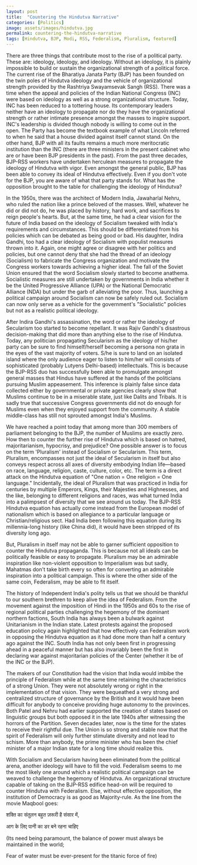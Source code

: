 ```yaml
---
layout: post
title:  "Countering the Hindutva Narrative"
categories: [Politics]
image: assets/images/hindutva.jpg
permalink: countering-the-hindutva-narrative
tags: [Hindutva, BJP, Modi, RSS, Federalism, Pluralism, featured]
---
```

There are three things that contribute most to the rise of a political party. These are: ideology, ideology, and ideology. Without an ideology, it is plainly impossible to build or sustain the organizational strength of a political force. The current rise of the Bharatiya Janata Party (BJP) has been founded on the twin poles of Hindutva ideology and the vehicle of organizational strength provided by the Rashtriya Swayamsevak Sangh (RSS). There was a time when the appeal and policies of the Indian National Congress (INC) were based on ideology as well as a strong organizational structure. Today, INC has been reduced to a tottering house. Its contemporary leaders neither have an ideology to propagate nor do they have the organizational strength or rather intimate presence amongst the masses to inspire support. INC's leadership is divided though nobody is willing to come out in the open. The Party has become the textbook example of what Lincoln referred to when he said that a house divided against itself cannot stand. On the other hand, BJP with all its faults remains a much more meritocratic institution than the INC (there are three ministers in the present cabinet who are or have been BJP presidents in the past). From the past three decades, BJP-RSS workers have undertaken herculean measures to propagate the ideology of Hindutva with vigor. Even amongst the general public, BJP has been able to convey its ideal of Hindutva effectively. Even if you don't vote for the BJP, you are aware of what that party stands for. What has the opposition brought to the table for challenging the ideology of Hindutva?

In the 1950s, there was the architect of Modern India, Jawaharlal Nehru, who ruled the nation like a prince beloved of the masses. Well, whatever he did or did not do, he was placed by history, hard work, and sacrifices to reign people's hearts. But, at the same time, he had a clear vision for the future of India based on the ideology of Socialism tweaked with India's requirements and circumstances. This should be differentiated from his policies which can be debated as being good or bad. His daughter, Indira Gandhi, too had a clear ideology of Socialism with populist measures thrown into it. Again, one might agree or disagree with her politics and policies, but one cannot deny that she had the thread of an ideology (Socialism) to fabricate the Congress organization and motivate the Congress workers towards achieving a higher ideal. The fall of the Soviet Union ensured that the word Socialism slowly started to become anathema. Socialistic measures are still undertaken by governments in India whether it be the United Progressive Alliance (UPA) or the National Democratic Alliance (NDA) but under the garb of alleviating the poor. Thus, launching a political campaign around Socialism can now be safely ruled out. Socialism can now only serve as a vehicle for the government's "Socialistic" policies but not as a realistic political ideology.

After Indira Gandhi's assassination, the word or rather the ideology of Secularism too started to become repellant. It was Rajiv Gandhi's disastrous decision-making that did more than anything else to the rise of Hindutva. Today, any politician propagating Secularism as the ideology of his/her party can be sure to find himself/herself becoming a persona non grata in the eyes of the vast majority of voters. S/he is sure to land on an isolated island where the only audience eager to listen to him/her will consists of sophisticated (probably Lutyens Delhi-based) intellectuals. This is because the BJP-RSS duo has successfully been able to promulgate amongst general masses that Hindus have suffered at the hands of the politicians pursuing Muslim appeasement. This inference is plainly false since data collected either by governmental or private agencies clearly show that Muslims continue to be in a miserable state, just like Dalits and Tribals. It is sadly true that successive Congress governments did not do enough for Muslims even when they enjoyed support from the community. A stable middle-class has still not sprouted amongst India's Muslims.

We have reached a point today that among more than 300 members of parliament belonging to the BJP, the number of Muslims are exactly zero. How then to counter the further rise of Hindutva which is based on hatred, majoritarianism, hypocrisy, and prejudice? One possible answer is to focus on the term 'Pluralism' instead of Socialism or Secularism. This term, Pluralism, encompasses not just the ideal of Secularism in itself but also conveys respect across all axes of diversity embodying Indian life—based on race, language, religion, caste, culture, color, etc. The term is a direct attack on the Hindutva equation of "One nation = One religion = One language." Incidentally, the ideal of Pluralism that was practiced in India for centuries by multiple Emperors, Kings, their Majesties and Highnesses, and the like, belonging to different religions and races, was what turned India into a palimpsest of diversity that we see around us today. The BJP-RSS Hindutva equation has actually come instead from the European model of nationalism which is based on allegiance to a particular language or Christian/religious sect. Had India been following this equation during its millennia-long history (like China did), it would have been stripped of its diversity long ago.

But, Pluralism in itself may not be able to garner sufficient opposition to counter the Hindutva propaganda. This is because not all ideals can be politically feasible or easy to propagate. Pluralism may be an admirable inspiration like non-violent opposition to Imperialism was but sadly, Mahatmas don't take birth every so often for converting an admirable inspiration into a political campaign. This is where the other side of the same coin, Federalism, may be able to fit itself.

The history of Independent India's polity tells us that we should be thankful to our southern brethren to keep alive the idea of Federalism. From the movement against the imposition of Hindi in the 1950s and 60s to the rise of regional political parties challenging the hegemony of the dominant northern factions, South India has always been a bulwark against Unitarianism in the Indian state. Latest protests against the proposed education policy again highlighted that how effectively can Federalism work in opposing the Hindutva equation as it had done more than half a century ago against the INC. South India has not only been first in progressing ahead in a peaceful manner but has also invariably been the first in declaring war against majoritarian policies of the Center (whether it be of the INC or the BJP).

The makers of our Constitution had the vision that India would imbibe the principle of Federalism while at the same time retaining the characteristics of a strong Union. They were not absolutely wrong or right in the implementation of that vision. They were bequeathed a very strong and centralized structure of governance by the British and it would have been difficult for anybody to conceive providing huge autonomy to the provinces. Both Patel and Nehru had earlier supported the creation of states based on linguistic groups but both opposed it in the late 1940s after witnessing the horrors of the Partition. Seven decades later, now is the time for the states to receive their rightful due. The Union is so strong and stable now that the spirit of Federalism will only further stimulate diversity and not lead to schism. More than anybody, the prime minister who has been the chief minister of a major Indian state for a long time should realize this.

With Socialism and Secularism having been eliminated from the political arena, another ideology will have to fill the void. Federalism seems to me the most likely one around which a realistic political campaign can be weaved to challenge the hegemony of Hindutva. An organizational structure capable of taking on the BJP-RSS edifice head-on will be required to counter Hindutva with Federalism. Else, without effective opposition, the institution of Democracy is as good as Majority-rule. As the line from the movie Maqbool goes:

शक्ति का संतुलन बहुत ज़रूरी है संसार में, 

आग के लिए पानी का डर बने रहना चाहिए

(Its need being paramount, the balance of power must always be maintained in the world; 

Fear of water must be ever-present for the titanic force of fire)